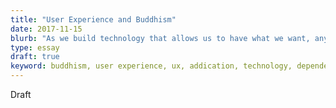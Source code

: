 ```yaml
---
title: "User Experience and Buddhism"
date: 2017-11-15
blurb: "As we build technology that allows us to have what we want, anytime we want it and within minutes, will we still be able to maintain awareness on our own impulses and desires? It is possible to overwhelm our senses. How do we find calm when technology wants chaos?"
type: essay
draft: true
keyword: buddhism, user experience, ux, addication, technology, dependence
---
```


Draft
